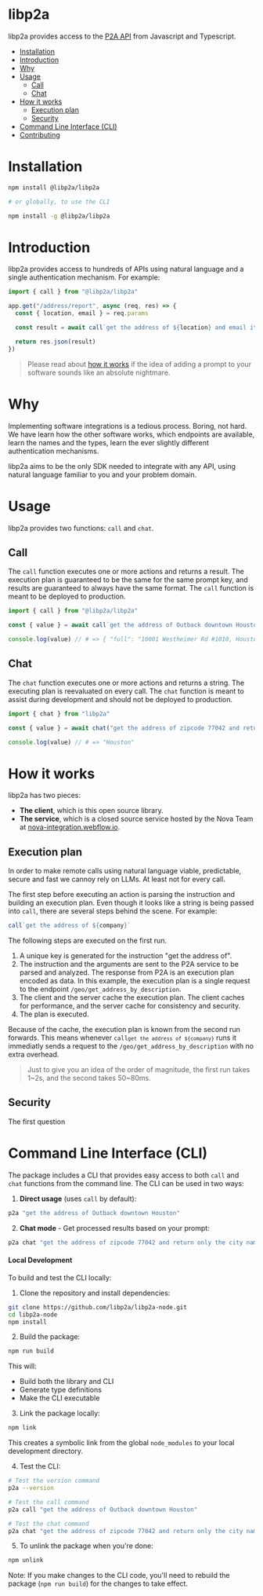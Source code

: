 # libp2a

libp2a provides access to the
[P2A API](https://p2a.telescope.chat/api/v1/docs) from
Javascript and Typescript.

* [Installation](#installation)
* [Introduction](#introduction)
* [Why](#why)
* [Usage](#usage)
  - [Call](#call)
  - [Chat](#chat)
* [How it works](#how-it-works)
  - [Execution plan](#execution-plan)
  - [Security](#security)
* [Command Line Interface (CLI)](#command-line-interface-cli)
* [Contributing](#contributing)

# Installation

```bash
npm install @libp2a/libp2a

# or globally, to use the CLI

npm install -g @libp2a/libp2a
```

# Introduction

libp2a provides access to hundreds of APIs using natural language and a single
authentication mechanism. For example:

```ts
import { call } from "@libp2a/libp2a"

app.get("/address/report", async (req, res) => {
  const { location, email } = req.params

  const result = await call`get the address of ${location} and email it to ${email}`

  return res.json(result)
})
```

> Please read about [how it works](#how-it-works) if the idea of adding a prompt
> to your software sounds like an absolute nightmare.

# Why

Implementing software integrations is a tedious process. Boring, not hard.
We have learn how the other software works, which endpoints are available, learn
the names and the types, learn the ever slightly different authentication
mechanisms.

libp2a aims to be the only SDK needed to integrate with any API, using natural
language familiar to you and your problem domain. 

# Usage

libp2a provides two functions: `call` and `chat`.

## Call

The `call` function executes one or more actions and returns a result.
The execution plan is guaranteed to be the same for the same prompt key,
and results are guaranteed to always have the same format. The `call` function
is meant to be deployed to production.

```ts
import { call } from "@libp2a/libp2a"

const { value } = await call`get the address of Outback downtown Houston`

console.log(value) // # => { "full": "10001 Westheimer Rd #1010, Houston, TX 77042, USA", "postal_code": "77042", "street_name": "Westheimer Road", "complement": "1010", "neighborhood": "Westside", "city_name": "Houston", "state_name": "Texas", "state_code": "TX", "country_name": "United States", "country_code": "US" }
```

## Chat

The `chat` function executes one or more actions and returns a string. The
executing plan is reevaluated on every call. The `chat` function is meant to
assist during development and should not be deployed to production.

```ts
import { chat } from "libp2a"

const { value } = await chat("get the address of zipcode 77042 and return only the city name")

console.log(value) // # => "Houston"
```

# How it works

libp2a has two pieces:

* **The client**, which is this open source library.
* **The service**, which is a closed source service hosted by the Nova Team at
  [nova-integration.webflow.io](https://nova-integration.webflow.io/).

## Execution plan

In order to make remote calls using natural language viable, predictable,
secure and fast we cannoy rely on LLMs. At least not for every call.

The first step before executing an action is parsing the instruction and building
an execution plan. Even though it looks like a string is being passed into `call`,
there are several steps behind the scene. For example:

```ts
call`get the address of ${company}`
```

The following steps are executed on the first run.

1. A unique key is generated for the instruction "get the address of".
2. The instruction and the arguments are sent to the P2A service to be parsed
   and analyzed. The response from P2A is an execution plan encoded as data.
   In this example, the execution plan is a single request to the endpoint
   `/geo/get_address_by_description`.
3. The client and the server cache the execution plan. The client caches for
   performance, and the server cache for consistency and security.
4. The plan is executed.

Because of the cache, the execution plan is known from the second run forwards.
This means whenever <code>call`get the address of ${company}`</code>
runs it immediatly sends a request to the `/geo/get_address_by_description`
with no extra overhead.

> Just to give you an idea of the order of magnitude, the first run takes 1~2s,
> and the second takes 50~80ms.

## Security

The first question 

# Command Line Interface (CLI)

The package includes a CLI that provides easy access to both `call` and `chat` functions from the command line. The CLI can be used in two ways:

1. **Direct usage** (uses `call` by default):
```bash
p2a "get the address of Outback downtown Houston"
```

2. **Chat mode** - Get processed results based on your prompt:
```bash
p2a chat "get the address of zipcode 77042 and return only the city name"
```

#### Local Development

To build and test the CLI locally:

1. Clone the repository and install dependencies:
```bash
git clone https://github.com/libp2a/libp2a-node.git
cd libp2a-node
npm install
```

2. Build the package:
```bash
npm run build
```
This will:
- Build both the library and CLI
- Generate type definitions
- Make the CLI executable

3. Link the package locally:
```bash
npm link
```
This creates a symbolic link from the global `node_modules` to your local development directory.

4. Test the CLI:
```bash
# Test the version command
p2a --version

# Test the call command
p2a call "get the address of Outback downtown Houston"

# Test the chat command
p2a chat "get the address of zipcode 77042 and return only the city name"
```

5. To unlink the package when you're done:
```bash
npm unlink
```

Note: If you make changes to the CLI code, you'll need to rebuild the package (`npm run build`) for the changes to take effect.
